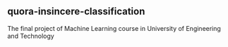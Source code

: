 ## quora-insincere-classification

The final project of Machine Learning course in University of Engineering and Technology